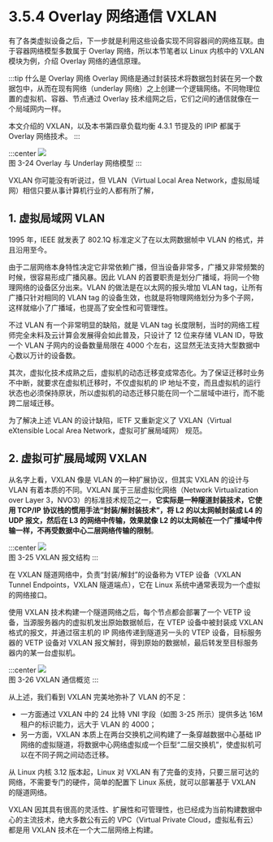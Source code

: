 # 3.5.4 Overlay 网络通信 VXLAN 

有了各类虚拟设备之后，下一步就是利用这些设备实现不同容器间的网络互联。由于容器网络模型多数属于 Overlay 网络，所以本节笔者以 Linux 内核中的 VXLAN 模块为例，介绍 Overlay 网络的通信原理。

:::tip 什么是 Overlay 网络
Overlay 网络是通过封装技术将数据包封装在另一个数据包中，从而在现有网络（underlay 网络）之上创建一个逻辑网络。不同物理位置的虚拟机、容器、节点通过 Overlay 技术组网之后，它们之间的通信就像在一个局域网内一样。

本文介绍的 VXLAN，以及本书第四章负载均衡 4.3.1 节提及的 IPIP 都属于 Overlay 网络技术。
:::

:::center
  ![](../assets/overlay.svg)<br/>
  图 3-24 Overlay 与 Underlay 网络模型
:::

VXLAN 你可能没有听说过，但 VLAN（Virtual Local Area Network，虚拟局域网）相信只要从事计算机行业的人都有所了解，

## 1. 虚拟局域网 VLAN

1995 年，IEEE 就发表了 802.1Q 标准定义了在以太网数据帧中 VLAN 的格式，并且沿用至今。

由于二层网络本身特性决定它非常依赖广播，但当设备非常多，广播又非常频繁的时候，很容易形成广播风暴。因此 VLAN 的首要职责是划分广播域，将同一个物理网络的设备区分出来。VLAN 的做法是在以太网的报头增加 VLAN tag，让所有广播只针对相同的 VLAN tag 的设备生效，也就是将物理网络划分为多个子网，这样就缩小了广播域，也提高了安全性和可管理性。

不过 VLAN 有一个非常明显的缺陷，就是 VLAN tag 长度限制，当时的网络工程师完全未料及云计算会发展得会如此普及，只设计了 12 位来存储 VLAN ID，导致一个 VLAN 子网内的设备数量局限在 4000 个左右，这显然无法支持大型数据中心数以万计的设备数。

其次，虚拟化技术成熟之后，虚拟机的动态迁移变成常态化。为了保证迁移时业务不中断，就要求在虚拟机迁移时，不仅虚拟机的 IP 地址不变，而且虚拟机的运行状态也必须保持原状，所以虚拟机的动态迁移只能在同一个二层域中进行，而不能跨二层域迁移。

为了解决上述 VLAN 的设计缺陷，IETF 又重新定义了 VXLAN（Virtual eXtensible Local Area Network，虚拟可扩展局域网） 规范。

## 2. 虚拟可扩展局域网 VXLAN

从名字上看，VXLAN 像是 VLAN 的一种扩展协议，但其实 VXLAN 的设计与 VLAN 有着本质的不同。VXLAN 属于三层虚拟化网络（Network Virtualization over Layer 3，NVO3）的标准技术规范之一，**它实际是一种隧道封装技术，它使用 TCP/IP 协议栈的惯用手法“封装/解封装技术”，将 L2 的以太网帧封装成 L4 的 UDP 报文，然后在 L3 的网络中传输，效果就像 L2 的以太网帧在一个广播域中传输一样，不再受数据中心二层网络传输的限制**。

:::center
  ![](../assets/vxlan-data.png)<br/>
  图 3-25 VXLAN 报文结构
:::


在 VXLAN 隧道网络中，负责“封装/解封”的设备称为 VTEP 设备（VXLAN Tunnel Endpoints，VXLAN 隧道端点），它在 Linux 系统中通常表现为一个虚拟的网络接口。

使用 VXLAN 技术构建一个隧道网络之后，每个节点都会部署了一个 VETP 设备，当源服务器内的虚拟机发出原始数据帧后，在 VTEP 设备中被封装成 VXLAN 格式的报文，并通过宿主机的 IP 网络传递到隧道另一头的 VTEP 设备，目标服务器的 VETP 设备对 VXLAN 报文解封，得到原始的数据帧，最后转发至目标服务器内的某一台虚拟机。

:::center
  ![](../assets/VXLAN.png)<br/>
  图 3-26 VXLAN 通信概览
:::

从上述，我们看到 VXLAN 完美地弥补了 VLAN 的不足：
- 一方面通过 VXLAN 中的 24 比特 VNI 字段（如图 3-25 所示）提供多达 16M 租户的标识能力，远大于 VLAN 的 4000；
- 另一方面，VXLAN 本质上在两台交换机之间构建了一条穿越数据中心基础 IP 网络的虚拟隧道，将数据中心网络虚拟成一个巨型“二层交换机”，使虚拟机可以在不同子网之间动态迁移。

从 Linux 内核 3.12 版本起，Linux 对 VXLAN 有了完备的支持，只要三层可达的网络，不需要专门的硬件，简单的配置下 Linux 系统，就可以部署基于 VXLAN 的隧道网络。

VXLAN 因其具有很高的灵活性、扩展性和可管理性，也已经成为当前构建数据中心的主流技术，绝大多数公有云的 VPC（Virtual Private Cloud，虚拟私有云）都是用 VXLAN 技术在一个大二层网络上构建。